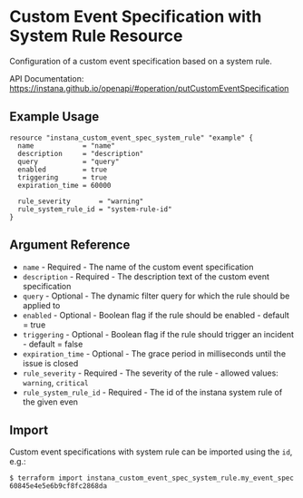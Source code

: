 # Custom Event Specification with System Rule Resource

Configuration of a custom event specification based on a system rule.

API Documentation: <https://instana.github.io/openapi/#operation/putCustomEventSpecification>

## Example Usage

```hcl
resource "instana_custom_event_spec_system_rule" "example" {
  name            = "name"
  description     = "description"
  query           = "query"
  enabled         = true
  triggering      = true
  expiration_time = 60000

  rule_severity       = "warning"
  rule_system_rule_id = "system-rule-id"
}
```

## Argument Reference

* `name` - Required - The name of the custom event specification
* `description` - Required - The description text of the custom event specification
* `query` - Optional - The dynamic filter query for which the rule should be applied to
* `enabled` - Optional - Boolean flag if the rule should be enabled - default = true
* `triggering` - Optional - Boolean flag if the rule should trigger an incident - default = false
* `expiration_time` - Optional - The grace period in milliseconds until the issue is closed
* `rule_severity` - Required - The severity of the rule - allowed values: `warning`, `critical`
* `rule_system_rule_id` - Required - The id of the instana system rule of the given even

## Import

Custom event specifications with system rule can be imported using the `id`, e.g.:

```
$ terraform import instana_custom_event_spec_system_rule.my_event_spec 60845e4e5e6b9cf8fc2868da
```
